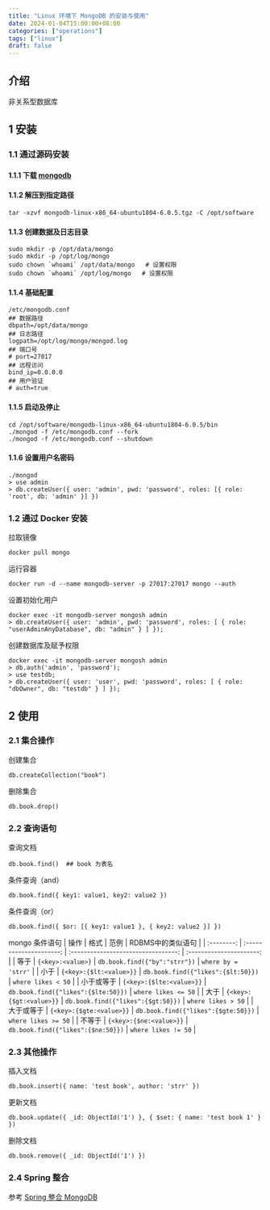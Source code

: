 ```yaml
---
title: "Linux 环境下 MongoDB 的安装与使用"
date: 2024-01-04T15:00:00+08:00
categories: ["operations"]
tags: ["linux"]
draft: false
---
```


## 介绍

非关系型数据库

## 1 安装

### 1.1 通过源码安装

#### 1.1.1 下载 [mongodb](https://fastdl.mongodb.org/linux/mongodb-linux-x86_64-ubuntu1804-6.0.5.tgz)

#### 1.1.2 解压到指定路径

```
tar -xzvf mongodb-linux-x86_64-ubuntu1804-6.0.5.tgz -C /opt/software
```

#### 1.1.3 创建数据及日志目录

```
sudo mkdir -p /opt/data/mongo
sudo mkdir -p /opt/log/mongo
sudo chown `whoami` /opt/data/mongo   # 设置权限
sudo chown `whoami` /opt/log/mongo   # 设置权限
```

#### 1.1.4 基础配置

```
/etc/mongodb.conf
## 数据路径
dbpath=/opt/data/mongo
## 日志路径
logpath=/opt/log/mongo/mongod.log
## 端口号
# port=27017
## 远程访问
bind_ip=0.0.0.0
## 用户验证
# auth=true
```

#### 1.1.5 启动及停止

```
cd /opt/software/mongodb-linux-x86_64-ubuntu1804-6.0.5/bin
./mongod -f /etc/mongodb.conf --fork
./mongod -f /etc/mongodb.conf --shutdown
```

#### 1.1.6 设置用户名密码

```
./mongod
> use admin
> db.createUser({ user: 'admin', pwd: 'password', roles: [{ role: 'root', db: 'admin' }] })
```

### 1.2 通过 Docker 安装

拉取镜像
```
docker pull mongo
```
运行容器
```
docker run -d --name mongodb-server -p 27017:27017 mongo --auth
```
设置初始化用户
```
docker exec -it mongodb-server mongosh admin
> db.createUser({ user: 'admin', pwd: 'password', roles: [ { role: "userAdminAnyDatabase", db: "admin" } ] });
```
创建数据库及赋予权限
```
docker exec -it mongodb-server mongosh admin
> db.auth('admin', 'password');
> use testdb;
> db.createUser({ user: 'user', pwd: 'password', roles: [ { role: "dbOwner", db: "testdb" } ] });
```

## 2 使用

### 2.1 集合操作

创建集合
```
db.createCollection("book")
```
删除集合
```
db.book.drop()
```

### 2.2 查询语句

查询文档
```
db.book.find()  ## book 为表名
```
条件查询（and）
```
db.book.find({ key1: value1, key2: value2 })
```
条件查询（or）
```
db.book.find({ $or: [{ key1: value1 }, { key2: value2 }] })
```
mongo 条件语句
|    操作    |           格式           |                 范例                |     RDBMS中的类似语句     |
| :--------: | :---------------------: | :---------------------------------: | :----------------------: |
|    等于    |    `{<key>:<value>}`     |  `db.book.find({"by":"strr"})`  | `where by = 'strr'` |
|    小于    |  `{<key>:{$lt:<value>}}` |  `db.book.find({"likes":{$lt:50}})` |    `where likes < 50`   |
|  小于或等于 | `{<key>:{$lte:<value>}}` | `db.book.find({"likes":{$lte:50}})` |   `where likes <= 50`   |
|    大于    |  `{<key>:{$gt:<value>}}` |  `db.book.find({"likes":{$gt:50}})` |    `where likes > 50`   |
|  大于或等于 | `{<key>:{$gte:<value>}}` | `db.book.find({"likes":{$gte:50}})` |   `where likes >= 50`   |
|   不等于   |  `{<key>:{$ne:<value>}}` |  `db.book.find({"likes":{$ne:50}})` |    `where likes != 50`   |

### 2.3 其他操作

插入文档
```
db.book.insert({ name: 'test book', author: 'strr' })
```
更新文档
```
db.book.update({ _id: ObjectId('1') }, { $set: { name: 'test book 1' } })
```
删除文档
```
db.book.remove({ _id: ObjectId('1') })
```

### 2.4 Spring 整合

参考 [Spring 整合 MongoDB](../../dev/chapter5)